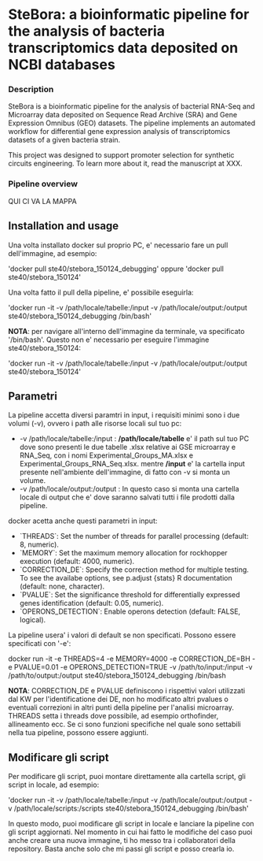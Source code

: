 # SteBora: a bioinformatic pipeline for the analysis of bacteria transcriptomics data deposited on NCBI databases

### Description
SteBora is a bioinformatic pipeline for the analysis of bacterial RNA-Seq and Microarray data deposited on Sequence Read Archive (SRA) and Gene Expression Omnibus (GEO) datasets.
The pipeline implements an automated workflow for differential gene expression analysis of transcriptomics datasets of a given bacteria strain.

This project was designed to support promoter selection for synthetic circuits engineering.
To learn more about it, read the manuscript at XXX.

### Pipeline overview

QUI CI VA LA MAPPA

## Installation and usage


Una volta installato docker sul proprio PC, e' necessario fare un pull dell'immagine, ad esempio:

'docker pull ste40/stebora_150124_debugging' oppure 'docker pull ste40/stebora_150124' 

Una volta fatto il pull della pipeline, e' possibile eseguirla:

'docker run -it -v /path/locale/tabelle:/input -v /path/locale/output:/output ste40/stebora_150124_debugging /bin/bash' 

**NOTA**: per navigare all'interno dell'immagine da terminale, va specificato '/bin/bash'. Questo non e' necessario per eseguire l'immagine ste40/stebora_150124: 

'docker run -it -v /path/locale/tabelle:/input -v /path/locale/output:/output ste40/stebora_150124' 

## Parametri 

La pipeline accetta diversi paramtri in input, i requisiti minimi sono i due volumi (-v), ovvero i path alle risorse locali sul tuo pc:

- -v /path/locale/tabelle:/input : **/path/locale/tabelle** e' il path sul tuo PC dove sono presenti le due tabelle .xlsx relative ai GSE microarray e RNA_Seq, con i nomi Experimental_Groups_MA.xlsx e Experimental_Groups_RNA_Seq.xlsx. mentre **/input** e' la cartella input presente nell'ambiente dell'immagine, di fatto con -v si monta un volume.
- -v /path/locale/output:/output : In questo caso si monta una cartella locale di output che e' dove saranno salvati tutti i file prodotti dalla pipeline.

docker acetta anche questi parametri in input:

- \`THREADS\`: Set the number of threads for parallel processing (default: 8, numeric).
- \`MEMORY\`: Set the maximum memory allocation for rockhopper execution (default: 4000, numeric).
- \`CORRECTION_DE\`: Specify the correction method for multiple testing. To see the availabe options, see p.adjust {stats} R documentation (default: none, character).
- \`PVALUE\`: Set the significance threshold for differentially expressed genes identification (default: 0.05, numeric). 
- \`OPERONS_DETECTION\`: Enable operons detection (default: FALSE, logical). 

La pipeline usera' i valori di default se non specificati. Possono essere specificati con '-e':

docker run -it -e THREADS=4 -e MEMORY=4000 -e CORRECTION_DE=BH -e PVALUE=0.01 -e OPERONS_DETECTION=TRUE -v /path/to/input:/input -v /path/to/output:/output ste40/stebora_150124_debugging /bin/bash

**NOTA**: CORRECTION_DE e PVALUE definiscono i rispettivi valori utilizzati dal KW per l'identificatione dei DE, non ho modificato altri pvalues o eventuali correzioni in altri punti della pipeline per l'analisi microarray.
THREADS setta i threads dove possibile, ad esempio orthofinder, allineamento ecc. Se ci sono funzioni specifiche nel quale sono settabili nella tua pipeline, possono essere aggiunti.

## Modificare gli script

Per modificare gli script, puoi montare direttamente alla cartella script, gli script in locale, ad esempio: 

'docker run -it -v /path/locale/tabelle:/input -v /path/locale/output:/output -v /path/locale/scripts:/scripts ste40/stebora_150124_debugging /bin/bash'

In questo modo, puoi modificare gli script in locale e lanciare la pipeline con gli script aggiornati. Nel momento in cui hai fatto le modifiche del caso puoi anche creare una nuova immagine, ti ho messo tra i collaboratori della repository. Basta anche solo che mi passi gli script e posso crearla io.  

